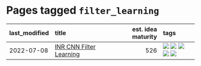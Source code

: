 # Pages tagged `filter_learning`

|last_modified|title|est. idea maturity|tags
|:---|:---|---:|:---|
|2022-07-08|[INR CNN Filter Learning](../INR_CNN_filter_learning.md)|526|[![](https://img.shields.io/badge/tag-CNN-dd597e)](../tags/CNN.md) [![](https://img.shields.io/badge/tag-INR-e8ae48)](../tags/INR.md) [![](https://img.shields.io/badge/tag-deep_learning-b5ec2c)](../tags/deep_learning.md) [![](https://img.shields.io/badge/tag-experimental-4d35f9)](../tags/experimental.md) [![](https://img.shields.io/badge/tag-filter_learning-f76896)](../tags/filter_learning.md)|